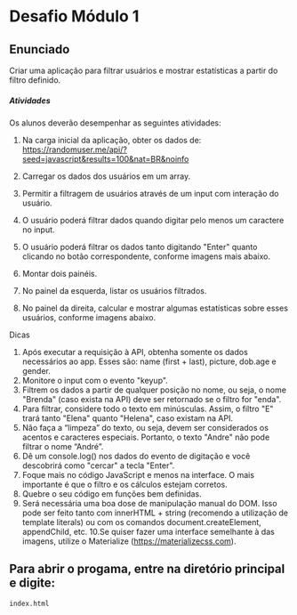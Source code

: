 # Desafio Módulo 1 #

## Enunciado

Criar uma aplicação para filtrar usuários e mostrar estatísticas a partir do filtro definido.

##### Atividades

Os alunos deverão desempenhar as seguintes atividades:

1. Na carga inicial da aplicação, obter os dados de:
https://randomuser.me/api/?seed=javascript&results=100&nat=BR&noinfo

2. Carregar os dados dos usuários em um array.
3. Permitir a filtragem de usuários através de um input com interação do usuário.
4. O usuário poderá filtrar dados quando digitar pelo menos um caractere no input.
5. O usuário poderá filtrar os dados tanto digitando "Enter" quanto clicando no botão correspondente, conforme imagens mais abaixo.
6. Montar dois painéis.
7. No painel da esquerda, listar os usuários filtrados.
8. No painel da direita, calcular e mostrar algumas estatísticas sobre esses usuários, conforme imagens abaixo.

Dicas

1. Após executar a requisição à API, obtenha somente os dados necessários ao app. Esses são: name (first + last), picture, dob.age e gender.
2. Monitore o input com o evento "keyup".
3. Filtrem os dados a partir de qualquer posição no nome, ou seja, o nome "Brenda" (caso exista na API) deve ser retornado se o filtro for "enda".
4. Para filtrar, considere todo o texto em minúsculas. Assim, o filtro "E" trará tanto "Elena" quanto "Helena", caso existam na API.
5. Não faça a “limpeza” do texto, ou seja, devem ser considerados os acentos e caracteres especiais. Portanto, o texto "Andre" não pode filtrar o nome “André”.
6. Dê um console.log() nos dados do evento de digitação e você descobrirá como "cercar" a tecla "Enter".
7. Foque mais no código JavaScript e menos na interface. O mais importante é que o filtro e os cálculos estejam corretos.
8. Quebre o seu código em funções bem definidas.
9. Será necessária uma boa dose de manipulação manual do DOM. Isso pode ser feito tanto com innerHTML + string (recomendo a utilização de template literals) ou com os comandos document.createElement, appendChild, etc.
10.Se quiser fazer uma interface semelhante à das imagens, utilize o Materialize (https://materializecss.com).


## Para abrir o progama, entre na diretório principal e digite:

    index.html 
<script>
    <img src"
             <div style="position:relative;padding-bottom:56.313%;"><iframe src="//gifs.com/embed/mdulo-1-K1PQnr" frameborder="0" scrolling="no" width="792" height="446" style="backface-visibility: hidden; transform: scale(1); position: absolute; height: 100%; width: 100%;"></iframe></div>">
</script>
